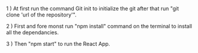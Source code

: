 <!-- !! -->

1 ) At first run the command Git init to initialize the git after that
run "git clone 'url of the repository'".

2 ) First and fore monst run "npm install" command on the terminal to install all the dependancies.

3 ) Then "npm start" to run the React App.
